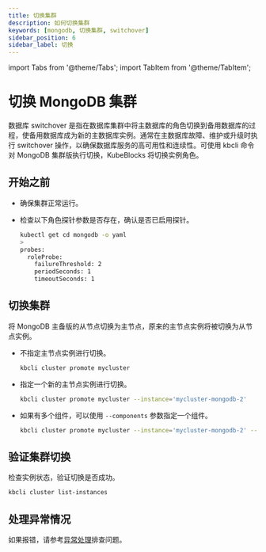 ```yaml
---
title: 切换集群
description: 如何切换集群
keywords: [mongodb, 切换集群, switchover]
sidebar_position: 6
sidebar_label: 切换
---
```


import Tabs from '@theme/Tabs';
import TabItem from '@theme/TabItem';

# 切换 MongoDB 集群

数据库 switchover 是指在数据库集群中将主数据库的角色切换到备用数据库的过程，使备用数据库成为新的主数据库实例。通常在主数据库故障、维护或升级时执行 switchover 操作，以确保数据库服务的高可用性和连续性。可使用 kbcli 命令对 MongoDB 集群版执行切换，KubeBlocks 将切换实例角色。

## 开始之前

* 确保集群正常运行。
* 检查以下角色探针参数是否存在，确认是否已启用探针。

   ```bash
   kubectl get cd mongodb -o yaml
   >
   probes:
     roleProbe:
       failureThreshold: 2
       periodSeconds: 1
       timeoutSeconds: 1
   ```

## 切换集群

将 MongoDB 主备版的从节点切换为主节点，原来的主节点实例将被切换为从节点实例。

* 不指定主节点实例进行切换。

    ```bash
    kbcli cluster promote mycluster
    ```

* 指定一个新的主节点实例进行切换。

    ```bash
    kbcli cluster promote mycluster --instance='mycluster-mongodb-2'
    ```

* 如果有多个组件，可以使用 `--components` 参数指定一个组件。

    ```bash
    kbcli cluster promote mycluster --instance='mycluster-mongodb-2' --components='mongodb'
    ```

## 验证集群切换

检查实例状态，验证切换是否成功。

```bash
kbcli cluster list-instances
```

## 处理异常情况

如果报错，请参考[异常处理](./../../handle-an-exception/handle-a-cluster-exception.md)排查问题。
